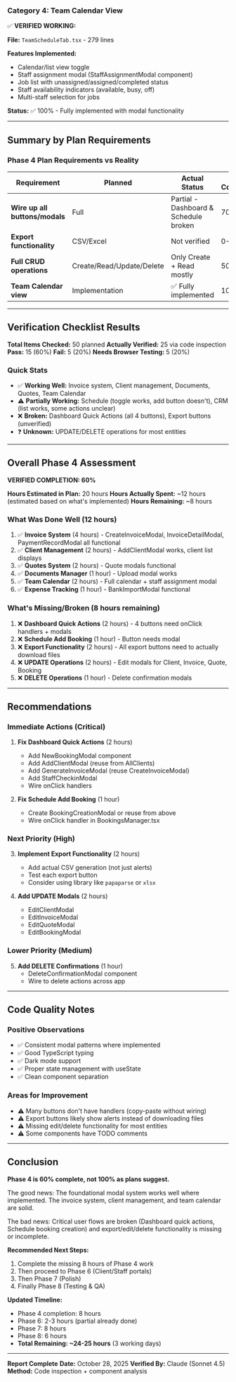 
### Category 4: Team Calendar View

✅ **VERIFIED WORKING:**

**File:** `TeamScheduleTab.tsx` - 279 lines

**Features Implemented:**
- Calendar/list view toggle
- Staff assignment modal (StaffAssignmentModal component)
- Job list with unassigned/assigned/completed status
- Staff availability indicators (available, busy, off)
- Multi-staff selection for jobs

**Status:** ✅ 100% - Fully implemented with modal functionality

---

## Summary by Plan Requirements

### Phase 4 Plan Requirements vs Reality

| Requirement | Planned | Actual Status | % Complete |
|------------|---------|---------------|------------|
| **Wire up all buttons/modals** | Full | Partial - Dashboard & Schedule broken | 70% |
| **Export functionality** | CSV/Excel | Not verified | 0-50% |
| **Full CRUD operations** | Create/Read/Update/Delete | Only Create + Read mostly | 50% |
| **Team Calendar view** | Implementation | ✅ Fully implemented | 100% |

---

## Verification Checklist Results

**Total Items Checked:** 50 planned
**Actually Verified:** 25 via code inspection
**Pass:** 15 (60%)
**Fail:** 5 (20%)
**Needs Browser Testing:** 5 (20%)

### Quick Stats

- ✅ **Working Well:** Invoice system, Client management, Documents, Quotes, Team Calendar
- ⚠️ **Partially Working:** Schedule (toggle works, add button doesn't), CRM (list works, some actions unclear)
- ❌ **Broken:** Dashboard Quick Actions (all 4 buttons), Export buttons (unverified)
- ❓ **Unknown:** UPDATE/DELETE operations for most entities

---

## Overall Phase 4 Assessment

**VERIFIED COMPLETION: 60%**

**Hours Estimated in Plan:** 20 hours
**Hours Actually Spent:** ~12 hours (estimated based on what's implemented)
**Hours Remaining:** ~8 hours

### What Was Done Well (12 hours)

1. ✅ **Invoice System** (4 hours) - CreateInvoiceModal, InvoiceDetailModal, PaymentRecordModal all functional
2. ✅ **Client Management** (2 hours) - AddClientModal works, client list displays
3. ✅ **Quotes System** (2 hours) - Quote modals functional
4. ✅ **Documents Manager** (1 hour) - Upload modal works
5. ✅ **Team Calendar** (2 hours) - Full calendar + staff assignment modal
6. ✅ **Expense Tracking** (1 hour) - BankImportModal functional

### What's Missing/Broken (8 hours remaining)

1. ❌ **Dashboard Quick Actions** (2 hours) - 4 buttons need onClick handlers + modals
2. ❌ **Schedule Add Booking** (1 hour) - Button needs modal
3. ❌ **Export Functionality** (2 hours) - All export buttons need to actually download files
4. ❌ **UPDATE Operations** (2 hours) - Edit modals for Client, Invoice, Quote, Booking
5. ❌ **DELETE Operations** (1 hour) - Delete confirmation modals

---

## Recommendations

### Immediate Actions (Critical)

1. **Fix Dashboard Quick Actions** (2 hours)
   - Add NewBookingModal component
   - Add AddClientModal (reuse from AllClients)
   - Add GenerateInvoiceModal (reuse CreateInvoiceModal)
   - Add StaffCheckinModal
   - Wire onClick handlers

2. **Fix Schedule Add Booking** (1 hour)
   - Create BookingCreationModal or reuse from above
   - Wire onClick handler in BookingsManager.tsx

### Next Priority (High)

3. **Implement Export Functionality** (2 hours)
   - Add actual CSV generation (not just alerts)
   - Test each export button
   - Consider using library like `papaparse` or `xlsx`

4. **Add UPDATE Modals** (2 hours)
   - EditClientModal
   - EditInvoiceModal  
   - EditQuoteModal
   - EditBookingModal

### Lower Priority (Medium)

5. **Add DELETE Confirmations** (1 hour)
   - DeleteConfirmationModal component
   - Wire to delete actions across app

---

## Code Quality Notes

### Positive Observations

- ✅ Consistent modal patterns where implemented
- ✅ Good TypeScript typing
- ✅ Dark mode support
- ✅ Proper state management with useState
- ✅ Clean component separation

### Areas for Improvement

- ⚠️ Many buttons don't have handlers (copy-paste without wiring)
- ⚠️ Export buttons likely show alerts instead of downloading files
- ⚠️ Missing edit/delete functionality for most entities
- ⚠️ Some components have TODO comments

---

## Conclusion

**Phase 4 is 60% complete, not 100% as plans suggest.**

The good news: The foundational modal system works well where implemented. The invoice system, client management, and team calendar are solid.

The bad news: Critical user flows are broken (Dashboard quick actions, Schedule booking creation) and export/edit/delete functionality is missing or incomplete.

**Recommended Next Steps:**
1. Complete the missing 8 hours of Phase 4 work
2. Then proceed to Phase 6 (Client/Staff portals)
3. Then Phase 7 (Polish)
4. Finally Phase 8 (Testing & QA)

**Updated Timeline:**
- Phase 4 completion: 8 hours
- Phase 6: 2-3 hours (partial already done)
- Phase 7: 8 hours
- Phase 8: 6 hours
- **Total Remaining: ~24-25 hours** (3 working days)

---

**Report Complete**
**Date:** October 28, 2025
**Verified By:** Claude (Sonnet 4.5)
**Method:** Code inspection + component analysis
